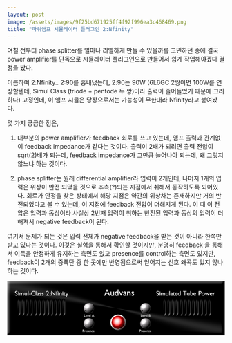 ```yaml
---
layout: post
image: /assets/images/9f25bd671925ff4f92f996ea3c468469.png
title: "파워앰프 시뮬레이터 플러그인 2:Nfinity"
---
```


며칠 전부터 phase splitter를 얼마나 리얼하게 만들 수 있을까를 고민하던 중에 결국 power amplifier를 단독으로 시뮬레이터 플러그인으로 만들어서 쉽게 작업해야겠다 결정을 봤다. 


이름하여 2:Nfinity.. 2:90를 흉내냈는데, 2:90는 90W (6L6GC 2쌍이면 100W를 연상할텐데, Simul Class (triode + pentode 두 쌍)이라 출력이 줄어들었기 때문에 그러하다) 고정인데, 이 앰프 시뮬은 당장으로서는 가능성이 무한대라 Nfinity라고 붙여봤다.


몇 가지 궁금한 점은,


1) 대부분의 power amplifier가 feedback 회로를 쓰고 있는데, 앰프 출력과 관계없이 feedback impedance가 같다는 것이다. 출력이 2배가 되려면 출력 전압이 sqrt(2)배가 되는데, feedback impedance가 그만큼 늘어나야 되는데, 왜 그렇지 않느냐 하는 것이다. 


2) phase splitter는 원래 differential amplifier라 입력이 2개인데, 나머지 1개의 입력은 위상이 반전 되었을 것으로 추측(?)되는 지점에서 취해서 동작하도록 되어있다. 회로가 안정을 찾은 상태에서 해당 지점은 약간의 위상차는 존재하지만 거의 반전되었다고 볼 수 있는데, 이 지점에 feedback 전압이 더해지게 된다. 이 때 이 전압은 입력과 동상이라 사실상 2번째 입력이 취하는 반전된 입력과 동상의 입력이 더 해져서 negative feedback이 된다. 


여기서 문제가 되는 것은 입력 전체가 negative feedback을 받는 것이 아니라 한쪽만 받고 있다는 것이다. 이것은 실험을 통해서 확인할 것이지만, 분명히 feedback 을 통해서 이득을 안정하게 유지하는 측면도 있고 presence를 control하는 측면도 있지만, feedback이 2개의 증폭단 중 한 곳에만 반영됨으로써 얻어지는 신호 왜곡도 있지 않나하는 것이다.




![image](/assets/images/9f25bd671925ff4f92f996ea3c468469.png)




